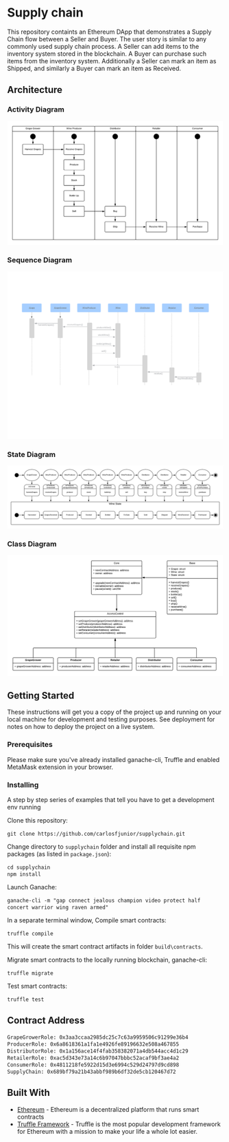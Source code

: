 # Supply chain

This repository containts an Ethereum DApp that demonstrates a Supply Chain flow between a Seller and Buyer. The user story is similar to any commonly used supply chain process. A Seller can add items to the inventory system stored in the blockchain. A Buyer can purchase such items from the inventory system. Additionally a Seller can mark an item as Shipped, and similarly a Buyer can mark an item as Received.

## Architecture

### Activity Diagram
![Activity](diagrams/Activity_Diagram.png)

### Sequence Diagram
![Sequence](diagrams/Sequence_Diagram.png)

### State Diagram
![State](diagrams/State_Diagram.png)

### Class Diagram
![Class](diagrams/Class_Diagram.png)

## Getting Started

These instructions will get you a copy of the project up and running on your local machine for development and testing purposes. See deployment for notes on how to deploy the project on a live system.

### Prerequisites

Please make sure you've already installed ganache-cli, Truffle and enabled MetaMask extension in your browser.

### Installing

A step by step series of examples that tell you have to get a development env running

Clone this repository:

```
git clone https://github.com/carlosfjunior/supplychain.git
```

Change directory to ```supplychain``` folder and install all requisite npm packages (as listed in ```package.json```):

```
cd supplychain
npm install
```

Launch Ganache:

```
ganache-cli -m "gap connect jealous champion video protect half concert warrior wing raven armed"
```

In a separate terminal window, Compile smart contracts:

```
truffle compile
```

This will create the smart contract artifacts in folder ```build\contracts```.

Migrate smart contracts to the locally running blockchain, ganache-cli:

```
truffle migrate
```

Test smart contracts:

```
truffle test
```

## Contract Address

```
GrapeGrowerRole: 0x3aa3ccaa2985dc25c7c63a9959506c91299e36b4
ProducerRole: 0x6a8618361a1fa1e4926fe89196632e508a467855
DistributorRole: 0x1a156ace14f4fab358382071a4db544acc4d1c29
RetailerRole: 0xac5d343e73a14c6b97047bbbc52acaf9bf3ae4a2
ConsumerRole: 0x4811218fe5922d15d3e6994c529d24797d9cd898
SupplyChain: 0x689bf79a21b43abbf989b6df32de5cb120467d72
```
## Built With

* [Ethereum](https://www.ethereum.org/) - Ethereum is a decentralized platform that runs smart contracts
* [Truffle Framework](http://truffleframework.com/) - Truffle is the most popular development framework for Ethereum with a mission to make your life a whole lot easier.
